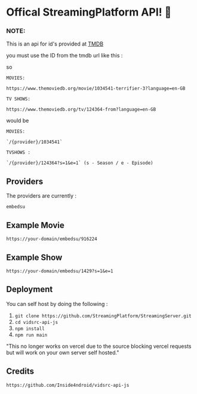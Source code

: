 # Offical StreamingPlatform API! 👋

### NOTE:

This is an api for id's provided at [TMDB](https://www.themoviedb.org/)

you must use the ID from the tmdb url like this :

so 
```
MOVIES:

https://www.themoviedb.org/movie/1034541-terrifier-3?language=en-GB

TV SHOWS:

https://www.themoviedb.org/tv/124364-from?language=en-GB
```
would be 
```
MOVIES:

`/{provider}/1034541`

TVSHOWS :

`/{provider}/124364?s=1&e=1` (s - Season / e - Episode)
```

## Providers

The providers are currently :

```
embedsu
```

## Example Movie
```
https://your-domain/embedsu/916224
```

## Example Show
```
https://your-domain/embedsu/1429?s=1&e=1
```

## Deployment

You can self host by doing the following :

1. `git clone https://github.com/StreamingPlatform/StreamingServer.git`
2. `cd vidsrc-api-js`
3. `npm install`
4. `npm run main`

"This no longer works on vercel due to the source blocking vercel requests but will work on your own server self hosted."

## Credits
```
https://github.com/Inside4ndroid/vidsrc-api-js
```